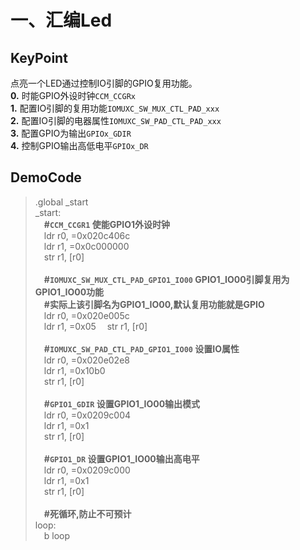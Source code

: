 # 一、汇编Led  
## KeyPoint  
点亮一个LED通过控制IO引脚的GPIO复用功能。   
**0.** 时能GPIO外设时钟`CCM_CCGRx`   
**1.** 配置IO引脚的复用功能`IOMUXC_SW_MUX_CTL_PAD_xxx`       
**2.** 配置IO引脚的电器属性`IOMUXC_SW_PAD_CTL_PAD_xxx`  
**3.** 配置GPIO为输出`GPIOx_GDIR`  
**4.** 控制GPIO输出高低电平`GPIOx_DR`  

## DemoCode  
>.global _start  
>_start:  
>&emsp;**#`CCM_CCGR1` 使能GPIO1外设时钟**   
>&emsp;ldr r0, =0x020c406c       
>&emsp;ldr r1, =0x0c000000  
>&emsp;str r1, [r0]  
>&emsp;  
>&emsp;**#`IOMUXC_SW_MUX_CTL_PAD_GPIO1_IO00` GPIO1_IO00引脚复用为GPIO1_IO00功能**  
>&emsp;**#实际上该引脚名为GPIO1_IO00,默认复用功能就是GPIO**   
>&emsp;ldr r0, =0x020e005c   
>&emsp;ldr r1, =0x05
>&emsp;str r1, [r0]  
>&emsp;  
>&emsp;**#`IOMUXC_SW_PAD_CTL_PAD_GPIO1_IO00` 设置IO属性**  
>&emsp;ldr r0, =0x020e02e8  
>&emsp;ldr r1, =0x10b0  
>&emsp;str r1, [r0]  
>&emsp;  
>&emsp;**#`GPIO1_GDIR` 设置GPIO1_IO00输出模式**  
>&emsp;ldr r0, =0x0209c004  
>&emsp;ldr r1, =0x1  
>&emsp;str r1, [r0]  
>&emsp;  
>&emsp;**#`GPIO1_DR` 设置GPIO1_IO00输出高电平**  
>&emsp;ldr r0, =0x0209c000  
>&emsp;ldr r1, =0x1  
>&emsp;str r1, [r0]   
>&emsp;  
>&emsp;**#死循环,防止不可预计**  
>loop:  
>&emsp;b loop  
  



